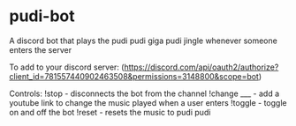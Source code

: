 # pudi-bot
 
A discord bot that plays the pudi pudi giga pudi jingle whenever someone enters the server

To add to your discord server: (https://discord.com/api/oauth2/authorize?client_id=781557440902463508&permissions=3148800&scope=bot) 

Controls:
!stop - disconnects the bot from the channel
!change ___ - add a youtube link to change the music played when a user enters
!toggle - toggle on and off the bot
!reset - resets the music to pudi pudi